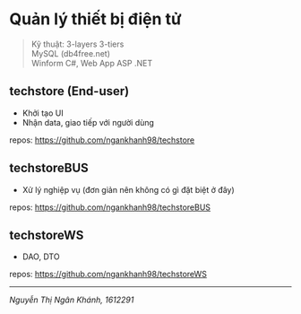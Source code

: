 # Quản lý thiết bị điện tử

> Kỹ thuật: 3-layers 3-tiers<br>MySQL (db4free.net)<br>Winform C#, Web App ASP .NET

## techstore (End-user)

- Khởi tạo UI
- Nhận data, giao tiếp với người dùng

repos: https://github.com/ngankhanh98/techstore

## techstoreBUS

- Xử lý nghiệp vụ (đơn giản nên không có gì đặt biệt ở đây)

repos: https://github.com/ngankhanh98/techstoreBUS

## techstoreWS

- DAO, DTO

repos: https://github.com/ngankhanh98/techstoreWS

<hr>

_Nguyễn Thị Ngân Khánh, 1612291_
